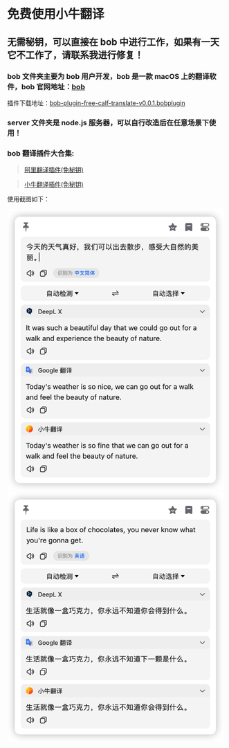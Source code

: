# 免费使用小牛翻译

## 无需秘钥，可以直接在 bob 中进行工作，如果有一天它不工作了，请联系我进行修复！

### bob 文件夹主要为 bob 用户开发，bob 是一款 macOS 上的翻译软件，bob 官网地址：[bob](https://bobtranslate.com/)

插件下载地址：[bob-plugin-free-calf-translate-v0.0.1.bobplugin](https://github.com/bilibili-ayang/bob-plugin-free-calf-translate/releases/download/v0.0.1/bob-plugin-free-calf-translate.bobplugin)

### server 文件夹是 node.js 服务器，可以自行改造后在任意场景下使用！

### bob 翻译插件大合集:

> [阿里翻译插件(免秘钥)](https://github.com/bilibili-ayang/bob-plugin-free-ali-translate)

> [小牛翻译插件(免秘钥)](https://github.com/bilibili-ayang/bob-plugin-free-calf-translate)

使用截图如下：

<img width="500" src="./image/zh-to-en.png" alt="zh-to-en">
<img width="500" src="./image/en-to-zh.png" alt="en-to-zh">
